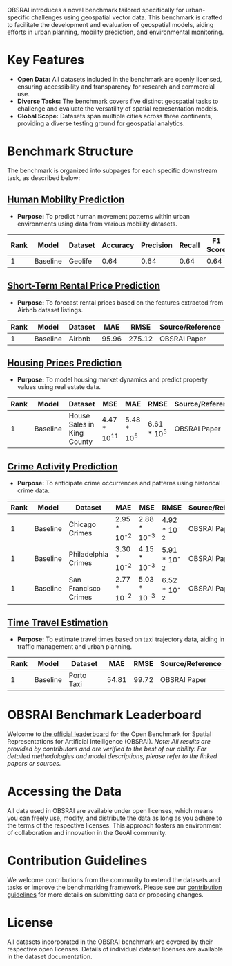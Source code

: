 OBSRAI introduces a novel benchmark tailored specifically for urban-specific challenges using geospatial vector data. This benchmark is crafted to facilitate the development and evaluation of geospatial models, aiding efforts in urban planning, mobility prediction, and environmental monitoring.

# Key Features
- **Open Data:** All datasets included in the benchmark are openly licensed, ensuring accessibility and transparency for research and commercial use.
- **Diverse Tasks:** The benchmark covers five distinct geospatial tasks to challenge and evaluate the versatility of spatial representation models.
- **Global Scope:** Datasets span multiple cities across three continents, providing a diverse testing ground for geospatial analytics.

# Benchmark Structure

The benchmark is organized into subpages for each specific downstream task, as described below:

## [Human Mobility Prediction](human-mobility-prediction/description.md)
- **Purpose:** To predict human movement patterns within urban environments using data from various mobility datasets.

| Rank | Model    | Dataset | Accuracy | Precision | Recall | F1 Score | Source/Reference |
|------|----------|---------|----------|-----------|--------|----------|------------------|
| 1    | Baseline | Geolife | 0.64     | 0.64      | 0.64   | 0.64     | OBSRAI Paper     |

## [Short-Term Rental Price Prediction](short-term-rental-price-prediction/description.md)
- **Purpose:** To forecast rental prices based on the features extracted from Airbnb dataset listings.

| Rank | Model    | Dataset | MAE   | RMSE  | Source/Reference |
|------|----------|---------|-------|-------|------------------|
| 1    | Baseline | Airbnb  | 95.96 | 275.12| OBSRAI Paper     |

## [Housing Prices Prediction](housing-prices-prediction/description.md)
- **Purpose:** To model housing market dynamics and predict property values using real estate data.

| Rank | Model    | Dataset                    | MSE                   | MAE                  | RMSE                | Source/Reference |
|------|----------|----------------------------|-----------------------|----------------------|---------------------|------------------|
| 1    | Baseline | House Sales in King County | 4.47 * 10<sup>11<sup> | 5.48 * 10<sup>5<sup>   | 6.61 * 10<sup>5<sup>  | OBSRAI Paper     |

## [Crime Activity Prediction](crime-activity-prediction/description.md)
- **Purpose:** To anticipate crime occurrences and patterns using historical crime data.

| Rank | Model    | Dataset            | MAE                  | MSE                 | RMSE                | Source/Reference |
|------|----------|--------------------|----------------------|---------------------|---------------------|------------------|
| 1    | Baseline | Chicago Crimes     | 2.95 * 10<sup>-2<sup>| 2.88 * 10<sup>-3<sup> | 4.92 * 10<sup>-2<sup> | OBSRAI Paper     |
| 1    | Baseline | Philadelphia Crimes | 3.30 * 10<sup>-2<sup>| 4.15 * 10<sup>-3<sup> | 5.91 * 10<sup>-2<sup> | OBSRAI Paper     |
| 1    | Baseline | San Francisco Crimes| 2.77 * 10<sup>-2<sup>| 5.03 * 10<sup>-3<sup> | 6.52 * 10<sup>-2<sup> | OBSRAI Paper     |

## [Time Travel Estimation](time-travel-estimation/description.md)
- **Purpose:** To estimate travel times based on taxi trajectory data, aiding in traffic management and urban planning.

| Rank | Model    | Dataset    | MAE  | RMSE | Source/Reference |
|------|----------|------------|------|------|------------------|
| 1    | Baseline | Porto Taxi | 54.81| 99.72| OBSRAI Paper     |

# OBSRAI Benchmark Leaderboard

Welcome to [the official leaderboard](leaderboard.md) for the Open Benchmark for Spatial Representations for Artificial Intelligence (OBSRAI). *Note: All results are provided by contributors and are verified to the best of our ability. For detailed methodologies and model descriptions, please refer to the linked papers or sources.*


# Accessing the Data

All data used in OBSRAI are available under open licenses, which means you can freely use, modify, and distribute the data as long as you adhere to the terms of the respective licenses. This approach fosters an environment of collaboration and innovation in the GeoAI community.

# Contribution Guidelines

We welcome contributions from the community to extend the datasets and tasks or improve the benchmarking framework. Please see our [contribution guidelines](contribution_guide.md) for more details on submitting data or proposing changes.


# License

All datasets incorporated in the OBSRAI benchmark are covered by their respective open licenses. Details of individual dataset licenses are available in the dataset documentation.
